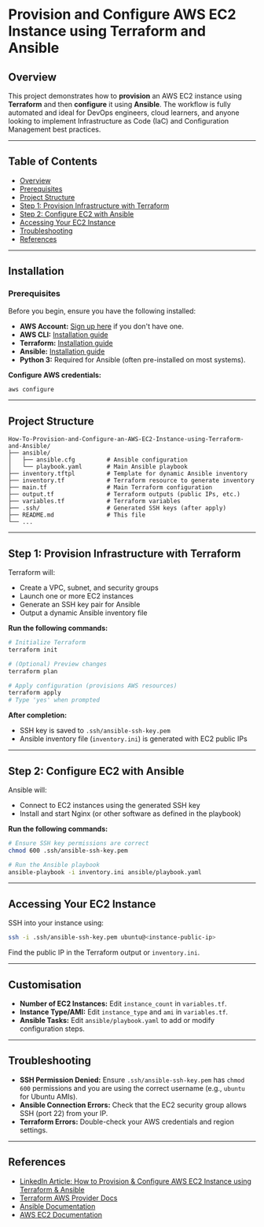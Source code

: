 # Provision and Configure AWS EC2 Instance using Terraform and Ansible

## Overview

This project demonstrates how to **provision** an AWS EC2 instance using **Terraform** and then **configure** it using **Ansible**. The workflow is fully automated and ideal for DevOps engineers, cloud learners, and anyone looking to implement Infrastructure as Code (IaC) and Configuration Management best practices.

---

## Table of Contents

- [Overview](#overview)
- [Prerequisites](#prerequisites)
- [Project Structure](#project-structure)
- [Step 1: Provision Infrastructure with Terraform](#step-1-provision-infrastructure-with-terraform)
- [Step 2: Configure EC2 with Ansible](#step-2-configure-ec2-with-ansible)
- [Accessing Your EC2 Instance](#accessing-your-ec2-instance)
- [Troubleshooting](#troubleshooting)
- [References](#references)

---

## Installation

### Prerequisites

Before you begin, ensure you have the following installed:

- **AWS Account:** [Sign up here](https://aws.amazon.com/free/) if you don't have one.
- **AWS CLI:** [Installation guide](https://docs.aws.amazon.com/cli/latest/userguide/getting-started-install.html)
- **Terraform:** [Installation guide](https://developer.hashicorp.com/terraform/tutorials/aws-get-started/install-cli)
- **Ansible:** [Installation guide](https://docs.ansible.com/ansible/latest/installation_guide/intro_installation.html)
- **Python 3:** Required for Ansible (often pre-installed on most systems).

**Configure AWS credentials:**

```sh
aws configure
```

---

## Project Structure

```
How-To-Provision-and-Configure-an-AWS-EC2-Instance-using-Terraform-and-Ansible/
├── ansible/
│   ├── ansible.cfg         # Ansible configuration
│   └── playbook.yaml       # Main Ansible playbook
├── inventory.tftpl         # Template for dynamic Ansible inventory
├── inventory.tf            # Terraform resource to generate inventory
├── main.tf                 # Main Terraform configuration
├── output.tf               # Terraform outputs (public IPs, etc.)
├── variables.tf            # Terraform variables
├── .ssh/                   # Generated SSH keys (after apply)
├── README.md               # This file
└── ...
```

---

## Step 1: Provision Infrastructure with Terraform

Terraform will:

- Create a VPC, subnet, and security groups
- Launch one or more EC2 instances
- Generate an SSH key pair for Ansible
- Output a dynamic Ansible inventory file

**Run the following commands:**

```sh
# Initialize Terraform
terraform init

# (Optional) Preview changes
terraform plan

# Apply configuration (provisions AWS resources)
terraform apply
# Type 'yes' when prompted
```

**After completion:**

- SSH key is saved to `.ssh/ansible-ssh-key.pem`
- Ansible inventory file (`inventory.ini`) is generated with EC2 public IPs

---

## Step 2: Configure EC2 with Ansible

Ansible will:

- Connect to EC2 instances using the generated SSH key
- Install and start Nginx (or other software as defined in the playbook)

**Run the following commands:**

```sh
# Ensure SSH key permissions are correct
chmod 600 .ssh/ansible-ssh-key.pem

# Run the Ansible playbook
ansible-playbook -i inventory.ini ansible/playbook.yaml
```

---

## Accessing Your EC2 Instance

SSH into your instance using:

```sh
ssh -i .ssh/ansible-ssh-key.pem ubuntu@<instance-public-ip>
```

Find the public IP in the Terraform output or `inventory.ini`.

---

## Customisation

- **Number of EC2 Instances:** Edit `instance_count` in `variables.tf`.
- **Instance Type/AMI:** Edit `instance_type` and `ami` in `variables.tf`.
- **Ansible Tasks:** Edit `ansible/playbook.yaml` to add or modify configuration steps.

---

## Troubleshooting

- **SSH Permission Denied:** Ensure `.ssh/ansible-ssh-key.pem` has `chmod 600` permissions and you are using the correct username (e.g., `ubuntu` for Ubuntu AMIs).
- **Ansible Connection Errors:** Check that the EC2 security group allows SSH (port 22) from your IP.
- **Terraform Errors:** Double-check your AWS credentials and region settings.

---

## References

- [LinkedIn Article: How to Provision & Configure AWS EC2 Instance using Terraform & Ansible](https://www.linkedin.com/pulse/how-provision-configure-aws-ec2-instance-using-terraform-%D0%B8%D0%B2%D0%B0%D0%BD%D0%BE%D0%B2/)
- [Terraform AWS Provider Docs](https://registry.terraform.io/providers/hashicorp/aws/latest/docs)
- [Ansible Documentation](https://docs.ansible.com/)
- [AWS EC2 Documentation](https://docs.aws.amazon.com/ec2/)

